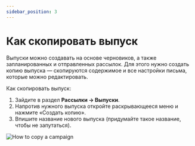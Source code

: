 ```yaml
---
sidebar_position: 3
---
```


# Как скопировать выпуск
Выпуски можно создавать на основе черновиков, а также запланированных и отправленных рассылок. Для этого нужно создать копию выпуска — скопируются содержимое и все настройки письма, которые можно редактировать.

Как скопировать выпуск:
1. Зайдите в раздел **Рассылки → Выпуски**.
2. Напротив нужного выпуска откройте раскрывающееся меню и нажмите «Создать копию».
3. Впишите название нового выпуска (придумайте такое название, чтобы не запутаться).

![How to copy a campaign](./assets\how-to-copy-a-campaign/how-to-copy-a-campaign.gif)